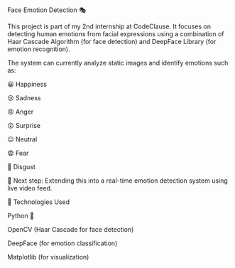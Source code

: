Face Emotion Detection 🎭

This project is part of my 2nd internship at CodeClause. It focuses on detecting human emotions from facial expressions using a combination of Haar Cascade Algorithm (for face detection) and DeepFace Library (for emotion recognition).

The system can currently analyze static images and identify emotions such as:

😀 Happiness

😢 Sadness

😡 Anger

😲 Surprise

😐 Neutral

😨 Fear

🤢 Disgust

🚀 Next step: Extending this into a real-time emotion detection system using live video feed.

🔧 Technologies Used

Python 🐍

OpenCV (Haar Cascade for face detection)

DeepFace (for emotion classification)

Matplotlib (for visualization)

